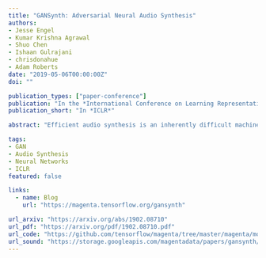 ```yaml
---
title: "GANSynth: Adversarial Neural Audio Synthesis"
authors:
- Jesse Engel
- Kumar Krishna Agrawal
- Shuo Chen
- Ishaan Gulrajani
- chrisdonahue
- Adam Roberts
date: "2019-05-06T00:00:00Z"
doi: ""

publication_types: ["paper-conference"]
publication: "In the *International Conference on Learning Representations*"
publication_short: "In *ICLR*"

abstract: "Efficient audio synthesis is an inherently difficult machine learning task, as human perception is sensitive to both global structure and fine-scale waveform coherence. Autoregressive models, such as WaveNet, model local structure at the expense of global latent structure and slow iterative sampling, while Generative Adversarial Networks (GANs), have global latent conditioning and efficient parallel sampling, but struggle to generate locally-coherent audio waveforms. Herein, we demonstrate that GANs can in fact generate high-fidelity and locally-coherent audio by modeling log magnitudes and instantaneous frequencies with sufficient frequency resolution in the spectral domain. Through extensive empirical investigations on the NSynth dataset, we demonstrate that GANs are able to outperform strong WaveNet baselines on automated and human evaluation metrics, and efficiently generate audio several orders of magnitude faster than their autoregressive counterparts."

tags:
- GAN
- Audio Synthesis
- Neural Networks
- ICLR
featured: false

links:
  - name: Blog
    url: "https://magenta.tensorflow.org/gansynth"

url_arxiv: "https://arxiv.org/abs/1902.08710"
url_pdf: "https://arxiv.org/pdf/1902.08710.pdf"
url_code: "https://github.com/tensorflow/magenta/tree/master/magenta/models/gansynth"
url_sound: "https://storage.googleapis.com/magentadata/papers/gansynth/index.html"
---
```

